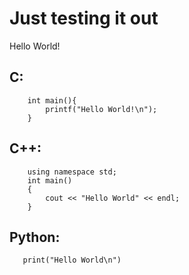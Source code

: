 # Just testing it out

Hello World!

## C:
```#include <stdio.h>
    int main(){
        printf("Hello World!\n");
    }
```
## C++:
```#include <iostream>
    using namespace std;
    int main()
    {
        cout << "Hello World" << endl;
    }
```
## Python:
```
   print("Hello World\n")
```

